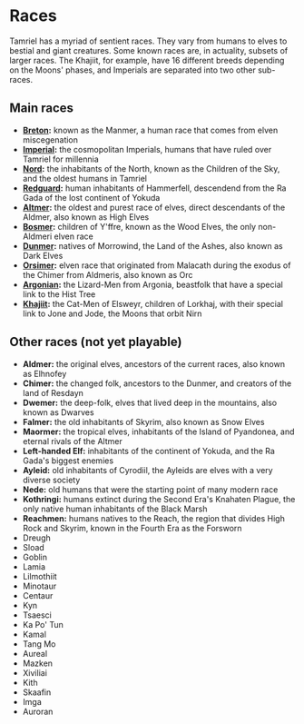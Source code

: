 # Races
Tamriel has a myriad of sentient races. They vary from humans to elves to bestial and giant creatures. Some known races are, in actuality, subsets of larger races. The Khajiit, for example, have 16 different breeds depending on the Moons' phases, and Imperials are separated into two other sub-races.

## Main races
- **[Breton](/races/main/breton):** known as the Manmer, a human race that comes from elven miscegenation
- **[Imperial](/races/main/imperial):** the cosmopolitan Imperials, humans that have ruled over Tamriel for millennia
- **[Nord](/races/main/nord):** the inhabitants of the North, known as the Children of the Sky, and the oldest humans in Tamriel
- **[Redguard](/races/main/redguard):** human inhabitants of Hammerfell, descendend from the Ra Gada of the lost continent of Yokuda
- **[Altmer](/races/main/altmer):** the oldest and purest race of elves, direct descendants of the Aldmer, also known as High Elves
- **[Bosmer](/races/main/bosmer):** children of Y'ffre, known as the Wood Elves, the only non-Aldmeri elven race
- **[Dunmer](/races/main/dunmer):** natives of Morrowind, the Land of the Ashes, also known as Dark Elves
- **[Orsimer](/races/main/orsimer):** elven race that originated from Malacath during the exodus of the Chimer from Aldmeris, also known as Orc
- **[Argonian](/races/main/argonian):** the Lizard-Men from Argonia, beastfolk that have a special link to the Hist Tree
- **[Khajiit](/races/main/khajiit):** the Cat-Men of Elsweyr, children of Lorkhaj, with their special link to Jone and Jode, the Moons that orbit Nirn

## Other races (not yet playable)
- **Aldmer:** the original elves, ancestors of the current races, also known as Elhnofey
- **Chimer:** the changed folk, ancestors to the Dunmer, and creators of the land of Resdayn
- **Dwemer:** the deep-folk, elves that lived deep in the mountains, also known as Dwarves
- **Falmer:** the old inhabitants of Skyrim, also known as Snow Elves
- **Maormer:** the tropical elves, inhabitants of the Island of Pyandonea, and eternal rivals of the Altmer
- **Left-handed Elf:** inhabitants of the continent of Yokuda, and the Ra Gada's biggest enemies
- **Ayleid:** old inhabitants of Cyrodiil, the Ayleids are elves with a very diverse society
- **Nede:** old humans that were the starting point of many modern race
- **Kothringi:** humans extinct during the Second Era's Knahaten Plague, the only native human inhabitants of the Black Marsh
- **Reachmen:** humans natives to the Reach, the region that divides High Rock and Skyrim, known in the Fourth Era as the Forsworn
- Dreugh
- Sload
- Goblin
- Lamia
- Lilmothiit
- Minotaur
- Centaur
- Kyn
- Tsaesci
- Ka Po' Tun
- Kamal
- Tang Mo
- Aureal
- Mazken
- Xiviliai
- Kith
- Skaafin
- Imga
- Auroran